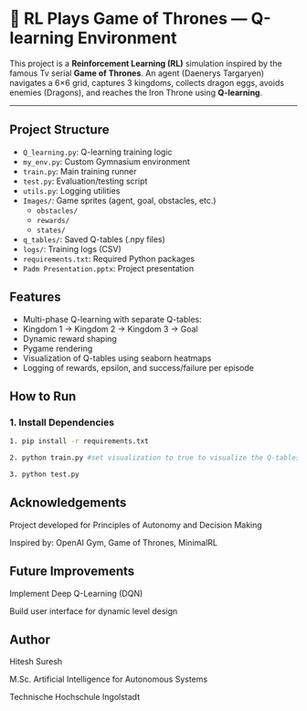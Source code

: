 # 🐉 RL Plays Game of Thrones — Q-learning Environment

This project is a **Reinforcement Learning (RL)** simulation inspired by the famous Tv serial **Game of Thrones**. An agent (Daenerys Targaryen) navigates a 6×6 grid, captures 3 kingdoms, collects dragon eggs, avoids enemies (Dragons), and reaches the Iron Throne using **Q-learning**.

---

##  Project Structure

- `Q_learning.py`: Q-learning training logic  
- `my_env.py`: Custom Gymnasium environment  
- `train.py`: Main training runner  
- `test.py`: Evaluation/testing script  
- `utils.py`: Logging utilities  
- `Images/`: Game sprites (agent, goal, obstacles, etc.)  
  - `obstacles/`
  - `rewards/`
  - `states/`
- `q_tables/`: Saved Q-tables (.npy files)  
- `logs/`: Training logs (CSV)  
- `requirements.txt`: Required Python packages  
- `Padm Presentation.pptx`: Project presentation


##  Features

- Multi-phase Q-learning with separate Q-tables:
- Kingdom 1 → Kingdom 2 → Kingdom 3 → Goal
- Dynamic reward shaping
- Pygame rendering
- Visualization of Q-tables using seaborn heatmaps
- Logging of rewards, epsilon, and success/failure per episode

##  How to Run

###  1. Install Dependencies

```bash
1. pip install -r requirements.txt

2. python train.py #set visualization to true to visualize the Q-tables

3. python test.py
```

## Acknowledgements
Project developed for Principles of Autonomy and Decision Making

Inspired by: OpenAI Gym, Game of Thrones, MinimalRL

## Future Improvements
Implement Deep Q-Learning (DQN)

Build user interface for dynamic level design

## Author
Hitesh Suresh

M.Sc. Artificial Intelligence for Autonomous Systems

Technische Hochschule Ingolstadt